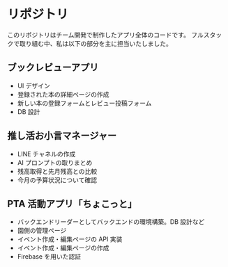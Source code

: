 # リポジトリ

このリポジトリはチーム開発で制作したアプリ全体のコードです。
フルスタックで取り組む中、私は以下の部分を主に担当いたしました。

## ブックレビューアプリ

- UI デザイン
- 登録された本の詳細ページの作成
- 新しい本の登録フォームとレビュー投稿フォーム
- DB 設計

## 推し活お小言マネージャー

- LINE チャネルの作成
- AI プロンプトの取りまとめ
- 残高取得と先月残高との比較
- 今月の予算状況について確認

## PTA 活動アプリ「ちょこっと」

- バックエンドリーダーとしてバックエンドの環境構築。DB 設計など
- 園側の管理ページ
- イベント作成・編集ページの API 実装
- イベント作成・編集ページの作成
- Firebase を用いた認証
